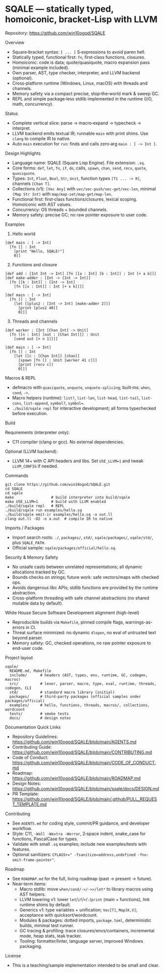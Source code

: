 # SQALE — statically typed, homoiconic, bracket‑Lisp with LLVM

Repository: https://github.com/win10ogod/SQALE

Overview

- Square‑bracket syntax: `[ ... ]` S‑expressions to avoid paren hell.
- Statically typed, functional first: `fn`, first‑class functions, closures.
- Homoiconic: code is data; quote/quasiquote, macro expansion pass (minimal example included).
- Own parser, AST, type checker, interpreter, and LLVM backend (optional).
- Cross‑platform runtime (Windows, Linux, macOS) with threads and channels.
- Memory safety via a compact precise, stop‑the‑world mark & sweep GC.
- REPL and simple package‑less stdlib implemented in the runtime (I/O, math, concurrency).

Status

- Complete vertical slice: parse → macro‑expand → typecheck → interpret.
- LLVM backend emits textual IR; runnable `main` with print shims. Use `clang` to compile IR to native.
- Auto `main` execution for `run`: finds and calls zero‑arg `main : [ -> Int ]`.

Design Highlights

- Language name: SQALE (Square Lisp Engine). File extension: `.sq`.
- Core forms: `def`, `let`, `fn`, `if`, `do`, calls, `spawn`, `chan`, `send`, `recv`, `quote`, `quasiquote`.
- Types: `Int`, `Float`, `Bool`, `Str`, `Unit`, function types `[T1 ... -> R]`, channels `[Chan T]`.
- Collections (v1): `[Vec Any]` with `vec/vec-push/vec-get/vec-len`, minimal `(Map Str Int)` with `map/map-set/map-get/map-len`.
- Functional first: first‑class functions/closures, lexical scoping. Homoiconic with AST values.
- Concurrency: OS threads + bounded channels.
- Memory safety: precise GC; no raw pointer exposure to user code.

Examples

1) Hello world

```
[def main : [ -> Int]
  [fn [] : Int
    [print "Hello, SQALE!"]
    0]]
```

2) Functions and closure

```
[def add : [Int Int -> Int] [fn [[a : Int] [b : Int]] : Int [+ a b]]]
[def make-adder : [Int -> [Int -> Int]]
  [fn [[k : Int]] : [Int -> Int]
    [fn [[x : Int]] : Int [+ x k]]]]

[def main : [ -> Int]
  [fn [] : Int
    [let [[plus2 : [Int -> Int] [make-adder 2]]]
      [print [plus2 40]]
      0]]]
```

3) Threads and channels

```
[def worker : [Int [Chan Int] -> Unit]
  [fn [[n : Int] [out : [Chan Int]]] : Unit
    [send out [+ n 1]]]]

[def main : [ -> Int]
  [fn [] : Int
    [let [[c : [Chan Int]] [chan]]
      [spawn [fn [] : Unit [worker 41 c]]]
      [print [recv c]]
      0]]]
```

Macros & REPL

- defmacro with `quasiquote`, `unquote`, `unquote-splicing`; built‑ins: `when`, `cond`, `->`.
- Macro helpers (runtime): `list?`, `list-len`, `list-head`, `list-tail`, `list-cons`, `list-append`, `symbol?`, `symbol=`.
- `./build/sqale repl` for interactive development; all forms typechecked before execution.

Build

Requirements (interpreter only):
- C11 compiler (clang or gcc). No external dependencies.

Optional (LLVM backend):
- LLVM 14+ with C API headers and libs. Set `USE_LLVM=1` and tweak `LLVM_CONFIG` if needed.

Commands

```
git clone https://github.com/win10ogod/SQALE.git
cd SQALE
cd sqale
make                 # build interpreter into build/sqale
make USE_LLVM=1      # build with LLVM enabled
./build/sqale repl   # REPL
./build/sqale run examples/hello.sq
./build/sqale emit-ir examples/hello.sq -o out.ll
clang out.ll -O2 -o a.out  # compile IR to native
```

Imports / Packages

- Import search roots: `./`, `packages/`, `std/`, `sqale/packages/`, `sqale/std/`, plus `SQALE_PATH`.
- Official sample: `sqale/packages/official/hello.sq`.

Security & Memory Safety

- No unsafe casts between unrelated representations; all dynamic allocations tracked by GC.
- Bounds checks on strings; future work: safe vectors/maps with checked ops.
- Avoids dangerous libc APIs; stdlib functions are provided by the runtime abstraction.
- Cross-platform threading with safe channel abstractions (no shared mutable data by default).

White House Secure Software Development alignment (high-level)

- Reproducible builds via `Makefile`, pinned compile flags, warnings-as-errors in CI.
- Threat surface minimized: no dynamic `dlopen`, no eval of untrusted text beyond parser.
- Memory safety: GC, checked operations, no raw pointer exposure to end-user code.

Project layout

```
sqale/
  README.md, Makefile
  include/      # headers (AST, types, env, runtime, GC, codegen, macros)
  src/          # lexer, parser, macro, type, eval, runtime, threads, codegen, CLI
  std/          # standard macro library (initial)
  packages/     # third‑party packages (official samples under packages/official)
  examples/     # hello, functions, threads, macros/, collections, wordcount
  tests/        # smoke tests
  docs/         # design notes
```

Documentation Quick Links

- Repository Guidelines: https://github.com/win10ogod/SQALE/blob/main/AGENTS.md
- Contributing Guide: https://github.com/win10ogod/SQALE/blob/main/CONTRIBUTING.md
- Code of Conduct: https://github.com/win10ogod/SQALE/blob/main/CODE_OF_CONDUCT.md
- Roadmap: https://github.com/win10ogod/SQALE/blob/main/ROADMAP.md
- Design Notes: https://github.com/win10ogod/SQALE/blob/main/sqale/docs/DESIGN.md
- PR Template: https://github.com/win10ogod/SQALE/blob/main/.github/PULL_REQUEST_TEMPLATE.md

Contributing

- See `AGENTS.md` for coding style, commit/PR guidance, and developer workflow.
- Style: C11, `-Wall -Wextra -Werror`, 2‑space indent, snake_case for functions, PascalCase for types.
- Validate with small `.sq` examples; include new examples/tests with features.
- Optional sanitizers: `CFLAGS+=" -fsanitize=address,undefined -fno-omit-frame-pointer"`.

Roadmap

- See `ROADMAP.md` for the full, living roadmap (past → present → future).
- Near‑term items:
  - Macro stdlib: move `when/cond/->/->>/let*` to library macros using AST helpers.
  - LLVM lowering v1: lower `let`/`if`/`+`/`-`/`print` (main + functions), link runtime shims by default.
  - Generics v1: type variables + unification; `Vec[T]`, `Map[K,V]`; acceptance with quicksort/wordcount.
  - Modules & packages: dotted imports, `package.toml`, deterministic builds, minimal test runner.
  - GC tracing & profiling: trace closures/envs/containers, incremental mode, heap stats, leak tracker.
  - Tooling: formatter/linter, language server, improved Windows packaging.

License

- This is a teaching/sample implementation intended to be small and clear.
